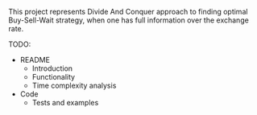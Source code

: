 This project represents Divide And Conquer approach to finding optimal Buy-Sell-Wait strategy, when one has full information over the exchange rate.

TODO:
  - README
    - Introduction
    - Functionality
    - Time complexity analysis
  - Code
    - Tests and examples
